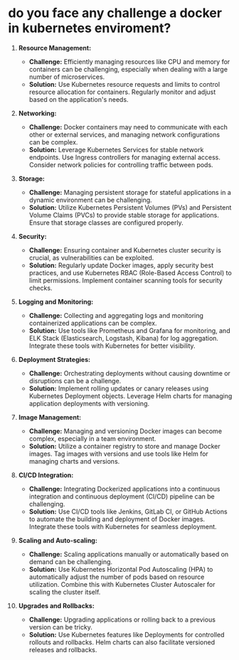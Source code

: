 # do you face any challenge a docker in kubernetes enviroment?
1. **Resource Management:**
   - **Challenge:** Efficiently managing resources like CPU and memory for containers can be challenging, especially when dealing with a large number of microservices.
   - **Solution:** Use Kubernetes resource requests and limits to control resource allocation for containers. Regularly monitor and adjust based on the application's needs.

2. **Networking:**
   - **Challenge:** Docker containers may need to communicate with each other or external services, and managing network configurations can be complex.
   - **Solution:** Leverage Kubernetes Services for stable network endpoints. Use Ingress controllers for managing external access. Consider network policies for controlling traffic between pods.

3. **Storage:**
   - **Challenge:** Managing persistent storage for stateful applications in a dynamic environment can be challenging.
   - **Solution:** Utilize Kubernetes Persistent Volumes (PVs) and Persistent Volume Claims (PVCs) to provide stable storage for applications. Ensure that storage classes are configured properly.

4. **Security:**
   - **Challenge:** Ensuring container and Kubernetes cluster security is crucial, as vulnerabilities can be exploited.
   - **Solution:** Regularly update Docker images, apply security best practices, and use Kubernetes RBAC (Role-Based Access Control) to limit permissions. Implement container scanning tools for security checks.

5. **Logging and Monitoring:**
   - **Challenge:** Collecting and aggregating logs and monitoring containerized applications can be complex.
   - **Solution:** Use tools like Prometheus and Grafana for monitoring, and ELK Stack (Elasticsearch, Logstash, Kibana) for log aggregation. Integrate these tools with Kubernetes for better visibility.

6. **Deployment Strategies:**
   - **Challenge:** Orchestrating deployments without causing downtime or disruptions can be a challenge.
   - **Solution:** Implement rolling updates or canary releases using Kubernetes Deployment objects. Leverage Helm charts for managing application deployments with versioning.

7. **Image Management:**
   - **Challenge:** Managing and versioning Docker images can become complex, especially in a team environment.
   - **Solution:** Utilize a container registry to store and manage Docker images. Tag images with versions and use tools like Helm for managing charts and versions.

8. **CI/CD Integration:**
   - **Challenge:** Integrating Dockerized applications into a continuous integration and continuous deployment (CI/CD) pipeline can be challenging.
   - **Solution:** Use CI/CD tools like Jenkins, GitLab CI, or GitHub Actions to automate the building and deployment of Docker images. Integrate these tools with Kubernetes for seamless deployment.

9. **Scaling and Auto-scaling:**
   - **Challenge:** Scaling applications manually or automatically based on demand can be challenging.
   - **Solution:** Use Kubernetes Horizontal Pod Autoscaling (HPA) to automatically adjust the number of pods based on resource utilization. Combine this with Kubernetes Cluster Autoscaler for scaling the cluster itself.

10. **Upgrades and Rollbacks:**
    - **Challenge:** Upgrading applications or rolling back to a previous version can be tricky.
    - **Solution:** Use Kubernetes features like Deployments for controlled rollouts and rollbacks. Helm charts can also facilitate versioned releases and rollbacks.

